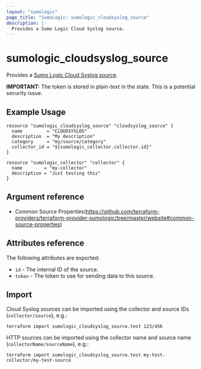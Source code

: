 ```yaml
---
layout: "sumologic"
page_title: "SumoLogic: sumologic_cloudsyslog_source"
description: |-
  Provides a Sumo Logic Cloud Syslog source.
---
```


# sumologic_cloudsyslog_source

Provides a [Sumo Logic Cloud Syslog source][1].

__IMPORTANT:__ The token is stored in plain-text in the state. This is a potential security issue.

## Example Usage
```hcl
resource "sumologic_cloudsyslog_source" "cloudsyslog_source" {
  name         = "CLOUDSYSLOG"
  description  = "My description"
  category     = "my/source/category"
  collector_id = "${sumologic_collector.collector.id}"
}

resource "sumologic_collector" "collector" {
  name        = "my-collector"
  description = "Just testing this"
}
```

## Argument reference

  * Common Source Properties(https://github.com/terraform-providers/terraform-provider-sumologic/tree/master/website#common-source-properties)

## Attributes reference

The following attributes are exported:

- `id` - The internal ID of the source.
- `token` - The token to use for sending data to this source.

## Import
Cloud Syslog sources can be imported using the collector and source IDs (`collector/source`), e.g.:

```hcl
terraform import sumologic_cloudsyslog_source.test 123/456
```

HTTP sources can be imported using the collector name and source name (`collectorName/sourceName`), e.g.:

```hcl
terraform import sumologic_cloudsyslog_source.test my-test-collector/my-test-source
```

[1]: https://help.sumologic.com/Send_Data/Sources/02Sources_for_Hosted_Collectors/Cloud_Syslog_Source
